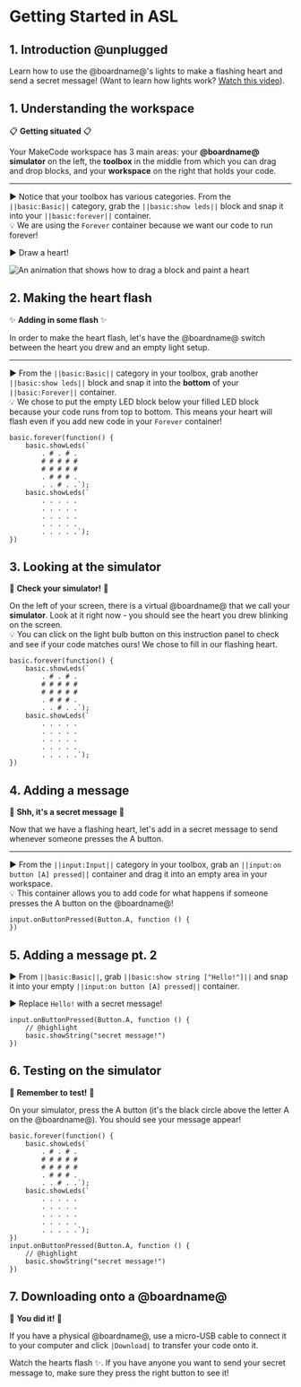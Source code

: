 # Getting Started in ASL

## 1. Introduction @unplugged

Learn how to use the @boardname@'s lights to make a flashing heart and send a secret message!
(Want to learn how lights work? [Watch this video](https://youtu.be/qqBmvHD5bCw)).

## 1. Understanding the workspace

📋 **Getting situated** 📋

Your MakeCode workspace has 3 main areas: your **@boardname@ simulator** on the left, the **toolbox** in the middle from which you can drag and drop blocks, and your **workspace** on the right that holds your code.

---

► Notice that your toolbox has various categories. From the ``||basic:Basic||`` category, grab the ``||basic:show leds||`` block and snap it into your ``||basic:forever||`` container. <br />
💡 We are using the ``Forever`` container because we want our code to run forever!

► Draw a heart!

![An animation that shows how to drag a block and paint a heart](/static/mb/projects/flashing-heart/showleds.gif)

## 2. Making the heart flash

✨ **Adding in some flash** ✨

In order to make the heart flash, let's have the @boardname@ switch between the heart you drew and an empty light setup.

---

► From the ``||basic:Basic||`` category in your toolbox, grab another ``||basic:show leds||`` block and snap it into the **bottom** of your ``||basic:Forever||`` container. <br />
💡 We chose to put the empty LED block below your filled LED block because your code runs from top to bottom. This means your heart will flash even if you add new code in your ``Forever`` container!

```blocks
basic.forever(function() {
    basic.showLeds(`
        . # . # .
        # # # # #
        # # # # #
        . # # # .
        . . # . .`);
    basic.showLeds(`
        . . . . .
        . . . . .
        . . . . .
        . . . . .
        . . . . .`);
})
```

## 3. Looking at the simulator

👀 **Check your simulator!** 👀

On the left of your screen, there is a virtual @boardname@ that we call your **simulator**. Look at it right now - you should see the heart you drew blinking on the screen. <br />
💡 You can click on the light bulb button on this instruction panel to check and see if your code matches ours! We chose to fill in our flashing heart.

```blocks
basic.forever(function() {
    basic.showLeds(`
        . # . # .
        # # # # #
        # # # # #
        . # # # .
        . . # . .`);
    basic.showLeds(`
        . . . . .
        . . . . .
        . . . . .
        . . . . .
        . . . . .`);
})
```

## 4. Adding a message

💬 **Shh, it's a secret message** 💬

Now that we have a flashing heart, let's add in a secret message to send whenever someone presses the A button.

---

► From the ``||input:Input||`` category in your toolbox, grab an ``||input:on button [A] pressed||`` container and drag it into an empty area in your workspace. <br />
💡 This container allows you to add code for what happens if someone presses the A button on the @boardname@!

```blocks
input.onButtonPressed(Button.A, function () {
})
```

## 5. Adding a message pt. 2

► From ``||basic:Basic||``, grab ``||basic:show string ["Hello!"]||`` and snap it into your empty ``||input:on button [A] pressed||`` container.

► Replace ``Hello!`` with a secret message!

```blocks
input.onButtonPressed(Button.A, function () {
    // @highlight
    basic.showString("secret message!")
})
```

## 6. Testing on the simulator

👀 **Remember to test!** 👀

On your simulator, press the A button (it's the black circle above the letter A on the @boardname@). You should see your message appear!

```blocks
basic.forever(function() {
    basic.showLeds(`
        . # . # .
        # # # # #
        # # # # #
        . # # # .
        . . # . .`);
    basic.showLeds(`
        . . . . .
        . . . . .
        . . . . .
        . . . . .
        . . . . .`);
})
input.onButtonPressed(Button.A, function () {
    // @highlight
    basic.showString("secret message!")
})
```

## 7. Downloading onto a @boardname@

🎉 **You did it!** 🎉

If you have a physical @boardname@, use a micro-USB cable to connect it to your computer and click ``|Download|`` to transfer your code onto it.

Watch the hearts flash ✨. If you have anyone you want to send your secret message to, make sure they press the right button to see it!